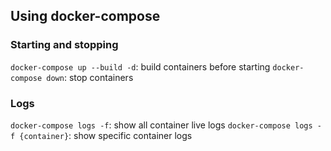 ## Using docker-compose

### Starting and stopping
`docker-compose up --build -d`: build containers before starting
`docker-compose down`: stop containers

### Logs
`docker-compose logs -f`: show all container live logs
`docker-compose logs -f {container}`: show specific container logs
